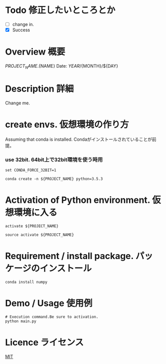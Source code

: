 # Todo 修正したいところとか

- [ ] change in.
- [x] Success

# Overview 概要

${PROJECT_NAME}.${NAME}
Date: ${YEAR}/${MONTH}/${DAY}

# Description 詳細

Change me.

# create envs. 仮想環境の作り方

Assuming that conda is installed.
Condaがインストールされていることが前提。

### use 32bit. 64bit上で32bit環境を使う時用

```commandline
set CONDA_FORCE_32BIT=1
```

```commandline
conda create -n ${PROJECT_NAME} python=3.5.3
```

# Activation of Python environment. 仮想環境に入る

```commandline:for windows
activate ${PROJECT_NAME}
```

```commandline:for mac
source activate ${PROJECT_NAME}
```

# Requirement / install package. パッケージのインストール

```commandline
conda install numpy
```

# Demo / Usage 使用例

```commandline
# Execution command.Be sure to activation.
python main.py
```

# Licence ライセンス
[MIT](https://github.com/tcnksm/tool/blob/master/LICENCE)
</code>
